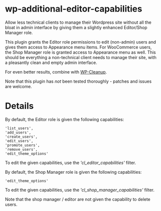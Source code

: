wp-additional-editor-capabilities
=================================

Allow less technical clients to manage their Wordpress site without all the bloat in admin interface by giving them a slightly enhanced Editor/Shop Manager role.

This plugin grants the Editor role permissions to edit (non-admin) users and gives them access to Appearance menu items. 
For WooCommerce users, the Shop Manager role is granted access to Appearance menu as well.
This should be everything a non-technical client needs to manage their site, with a pleasantly clean and empty admin interface.

For even better results, combine with [WP-Cleanup](https://github.com/codelight-eu/wp-cleanup).

Note that this plugin has *not* been tested thoroughly - patches and issues are welcome.

Details
=======

By default, the Editor role is given the following capabilities:


```
'list_users',
'add_users',
'create_users',
'edit_users',
'promote_users',
'remove_users',
'edit_theme_options'
```

To edit the given capabilities, use the _'cl_editor_capabilities'_ filter.

By default, the Shop Manager role is given the following capabilities:
```
'edit_theme_options'
```

To edit the given capabilities, use the _'cl_shop_manager_capabilities'_ filter.

Note that the shop manager / editor are not given the capability to delete users.
